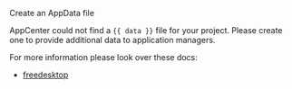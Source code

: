 Create an AppData file

AppCenter could not find a `{{ data }}` file for your project. Please create one to provide additional data to application managers.

For more information please look over these docs:
- [freedesktop](https://www.freedesktop.org/software/appstream/docs/chap-Quickstart.html)
